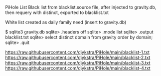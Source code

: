 PiHole List
Black list from blacklist.source file, after injected to gravity.db, then requery with distinct, exported to blacklist.txt

White list created as daily family need (insert to gravity.db)

$ sqlite3 gravity.db
sqlite> .headers off
sqlite> .mode list
sqlite> .output blacklist.txt
sqlite> select distinct domain from gravity order by domain;
sqlite> .quit

https://raw.githubusercontent.com/djykstra/PiHole/main/blacklist-1.txt
https://raw.githubusercontent.com/djykstra/PiHole/main/blacklist-2.txt
https://raw.githubusercontent.com/djykstra/PiHole/main/blacklist-3.txt
https://raw.githubusercontent.com/djykstra/PiHole/main/blacklist-4.txt



